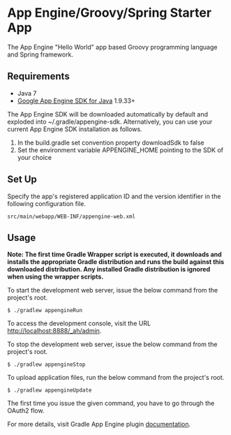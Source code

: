 # App Engine/Groovy/Spring Starter App

The App Engine "Hello World" app based Groovy programming language and Spring framework.

## Requirements

- Java 7
- [Google App Engine SDK for Java](https://cloud.google.com/appengine/downloads) 1.9.33+

The App Engine SDK will be downloaded automatically by default and exploded into ~/.gradle/appengine-sdk. Alternatively,
you can use your current App Engine SDK installation as follows.

1. In the build.gradle set convention property downloadSdk to false
2. Set the environment variable APPENGINE_HOME pointing to the SDK of your choice

## Set Up

Specify the app's registered application ID and the version identifier in the following configuration file.

    src/main/webapp/WEB-INF/appengine-web.xml

## Usage

**Note: The first time Gradle Wrapper script is executed, it downloads and installs the appropriate Gradle distribution
and runs the build against this downloaded distribution. Any installed Gradle distribution is ignored when using the
wrapper scripts.**

To start the development web server, issue the below command from the project's root.

    $ ./gradlew appengineRun

To access the development console, visit the URL [http://localhost:8888/_ah/admin](http://localhost:8888/_ah/admin).

To stop the development web server, issue the below command from the project's root.

    $ ./gradlew appengineStop

To upload application files, run the below command from the project's root.

    $ ./gradlew appengineUpdate

The first time you issue the given command, you have to go through the OAuth2 flow.

For more details, visit Gradle App Engine plugin [documentation](https://github.com/GoogleCloudPlatform/gradle-appengine-plugin).